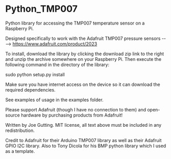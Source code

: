 Python_TMP007
=============
Python library for accessing the TMP007 temperature sensor on a Raspberry Pi.

Designed specifically to work with the Adafruit TMP007 pressure sensors ----> https://www.adafruit.com/product/2023

To install, download the library by clicking the download zip link to the right and unzip the archive somewhere on your Raspberry Pi. Then execute the following command in the directory of the library:

sudo python setup.py install

Make sure you have internet access on the device so it can download the required dependencies.

See examples of usage in the examples folder.

Please support Adafruit (though I have no connection to them) and open-source hardware by purchasing products from Adafruit!

Written by Joe Gutting. MIT license, all text above must be included in any redistribution.

Credit to Adafruit for their Arduino TMP007 library as well as their Adafruit GPIO I2C library.  Also to Tony Dicola for his BMP python library which I used as a template.
